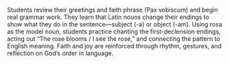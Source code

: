 Students review their greetings and faith phrase (Pax vobiscum) and begin real grammar work.
They learn that Latin nouns change their endings to show what they do in the sentence—subject (-a) or object (-am).
Using rosa as the model noun, students practice chanting the first-declension endings, acting out “The rose blooms / I see the rose,” and connecting the pattern to English meaning.
Faith and joy are reinforced through rhythm, gestures, and reflection on God’s order in language.
